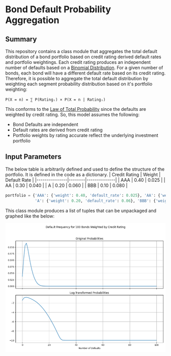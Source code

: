 # Bond Default Probability Aggregation
## Summary
This repository contains a class module that aggregates the total default distribution of a bond portfolio based on credit rating derived default rates and portfolio weightings. Each credit rating produces an independent number of defaults based on a [Binomial Distribution](https://en.wikipedia.org/wiki/Binomial_distribution). For a given number of bonds, each bond will have a different default rate based on its credit rating. Therefore, it is possible to aggregate the total default distribution by weighting each segment probability distribution based on it's portfolio weighting:

`P(X = n) = ∑ P(Ratingᵢ) × P(X = n | Ratingᵢ)`

This conforms to the [Law of Total Probability](https://en.wikipedia.org/wiki/Law_of_total_probability) since the defaults are weighted by credit rating. So, this model assumes the following:
- Bond Defaults are independent
- Default rates are derived from credit rating
- Portfolio weights by rating accurate reflect the underlying investment portfolio

## Input Parameters
The below table is arbitrarily defined and used to define the structure of the portfolio. It is defined in the code as a dictionary.
| Credit Rating | Weight | Default Rate |
|---------------|--------|--------------|
| AAA           | 0.40   | 0.025        |
| AA            | 0.30   | 0.040        |
| A             | 0.20   | 0.060        |
| BBB           | 0.10   | 0.080        |

```python
portfolio = {'AAA': {'weight': 0.40, 'default_rate': 0.025}, 'AA': {'weight': 0.30, 'default_rate': 0.04}, 
             'A': {'weight': 0.20, 'default_rate': 0.06}, 'BBB': {'weight': 0.10, 'default_rate': 0.08}}
```


This class module produces a list of tuples that can be unpackaged and graphed like the below:

![alt_text](https://github.com/amason445/bond_default_aggregation/blob/main/DefaultFrequency.png)
